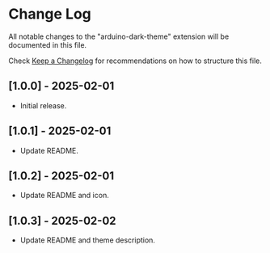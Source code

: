 # Change Log

All notable changes to the "arduino-dark-theme" extension will be documented in this file.

Check [Keep a Changelog](http://keepachangelog.com/) for recommendations on how to structure this file.

## [1.0.0] - 2025-02-01
- Initial release.

## [1.0.1] - 2025-02-01
- Update README.

## [1.0.2] - 2025-02-01
- Update README and icon.

## [1.0.3] - 2025-02-02
- Update README and theme description.